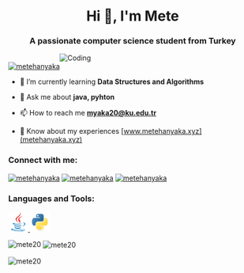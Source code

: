 <h1 align="center">Hi 👋, I'm Mete</h1>
<h3 align="center">A passionate computer science student from Turkey</h3>
<img align="right" alt="Coding" width="400" src="https://camo.githubusercontent.com/5ddf73ad3a205111cf8c686f687fc216c2946a75005718c8da5b837ad9de78c9/68747470733a2f2f7468756d62732e6766796361742e636f6d2f4576696c4e657874446576696c666973682d736d616c6c2e676966">
<p align="left"> <a href="https://twitter.com/metehanyaka" target="blank"><img src="https://img.shields.io/twitter/follow/metehanyaka?logo=twitter&style=for-the-badge" alt="metehanyaka" /></a> </p>


- 🌱 I’m currently learning **Data Structures and Algorithms**

- 💬 Ask me about **java, pyhton**

- 📫 How to reach me **myaka20@ku.edu.tr**

- 📄 Know about my experiences [www.metehanyaka.xyz](metehanyaka.xyz)

<h3 align="left">Connect with me:</h3>
<p align="left">
<a href="https://twitter.com/metehanyaka" target="blank"><img align="center" src="https://raw.githubusercontent.com/rahuldkjain/github-profile-readme-generator/master/src/images/icons/Social/twitter.svg" alt="metehanyaka" height="30" width="40" /></a>
<a href="https://linkedin.com/in/metehanyaka" target="blank"><img align="center" src="https://raw.githubusercontent.com/rahuldkjain/github-profile-readme-generator/master/src/images/icons/Social/linked-in-alt.svg" alt="metehanyaka" height="30" width="40" /></a>
<a href="https://instagram.com/metehanyaka" target="blank"><img align="center" src="https://raw.githubusercontent.com/rahuldkjain/github-profile-readme-generator/master/src/images/icons/Social/instagram.svg" alt="metehanyaka" height="30" width="40" /></a>
</p>

<h3 align="left">Languages and Tools:</h3>
<p align="left"> <a href="https://www.java.com" target="_blank" rel="noreferrer"> <img src="https://raw.githubusercontent.com/devicons/devicon/master/icons/java/java-original.svg" alt="java" width="40" height="40"/> </a> <a href="https://www.python.org" target="_blank" rel="noreferrer"> <img src="https://raw.githubusercontent.com/devicons/devicon/master/icons/python/python-original.svg" alt="python" width="40" height="40"/> </a> </p>

<p><img align="left" src="https://github-readme-stats.vercel.app/api/top-langs?username=mete20&show_icons=true&locale=en&layout=compact" alt="mete20" /></p>

<p>&nbsp;<img align="center" src="https://github-readme-stats.vercel.app/api?username=mete20&show_icons=true&locale=en" alt="mete20" /></p>

<p><img align="center" src="https://github-readme-streak-stats.herokuapp.com/?user=mete20&" alt="mete20" /></p>
